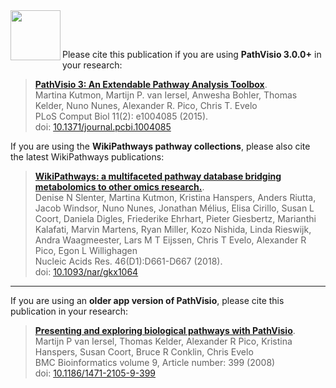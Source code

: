 <img src="../images/pathvisio-logo.png" width="80" align="left"/>

<br/><br/>

Please cite this publication if you are using **PathVisio 3.0.0+** in your research:

> **[PathVisio 3: An Extendable Pathway Analysis Toolbox](https://doi.org/10.1371/journal.pcbi.1004085)**.
<br/>Martina Kutmon, Martijn P. van Iersel, Anwesha Bohler, Thomas Kelder, Nuno Nunes, Alexander R. Pico, Chris T. Evelo 
<br/>PLoS Comput Biol 11(2): e1004085 (2015).
<br/>doi: [10.1371/journal.pcbi.1004085](https://doi.org/10.1371/journal.pcbi.1004085) 

If you are using the **WikiPathways pathway collections**, please also cite the latest WikiPathways publications:
> **[WikiPathways: a multifaceted pathway database bridging metabolomics to other omics research.](https://doi.org/10.1093/nar/gkx1064)**.
<br/>Denise N Slenter, Martina Kutmon, Kristina Hanspers, Anders Riutta, Jacob Windsor, Nuno Nunes, Jonathan Mélius, Elisa Cirillo, Susan L Coort, Daniela Digles, Friederike Ehrhart, Pieter Giesbertz, Marianthi Kalafati, Marvin Martens, Ryan Miller, Kozo Nishida, Linda Rieswijk, Andra Waagmeester, Lars M T Eijssen, Chris T Evelo, Alexander R Pico, Egon L Willighagen
<br/>Nucleic Acids Res. 46(D1):D661-D667 (2018).
<br/>doi: [10.1093/nar/gkx1064](https://doi.org/10.1093/nar/gkx1064) 

***

If you are using an **older app version of PathVisio**, please cite this publication in your research:

> **[Presenting and exploring biological pathways with PathVisio](https://doi.org/10.1186/1471-2105-9-399)**.
<br/>Martijn P van Iersel, Thomas Kelder, Alexander R Pico, Kristina Hanspers, Susan Coort, Bruce R Conklin, Chris Evelo 
<br/>BMC Bioinformatics volume 9, Article number: 399 (2008) 
<br/>doi: [10.1186/1471-2105-9-399](https://doi.org/10.1186/1471-2105-9-399) 
